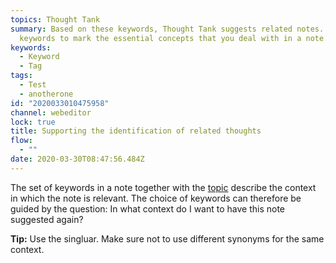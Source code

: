 ```yaml
---
topics: Thought Tank
summary: Based on these keywords, Thought Tank suggests related notes. Use
  keywords to mark the essential concepts that you deal with in a note.
keywords:
  - Keyword
  - Tag
tags:
  - Test
  - anotherone
id: "2020033010475958"
channel: webeditor
lock: true
title: Supporting the identification of related thoughts
flow:
  - ""
date: 2020-03-30T08:47:56.484Z
---
```

The set of keywords in a note together with the [topic](2020033010363597) describe the context in which the note is relevant. The choice of keywords can therefore be guided by the question: In what context do I want to have this note suggested again?

**Tip:** Use the singluar. Make sure not to use different synonyms for the same context.